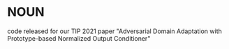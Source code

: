 # NOUN
code released for our TIP 2021 paper "Adversarial Domain Adaptation with Prototype-based Normalized Output Conditioner"
